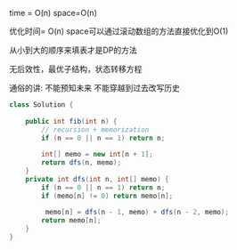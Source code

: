 
time = O(n) space=O(n)




优化时间= O(n)  space可以通过滚动数组的方法直接优化到O(1)


从小到大的顺序来填表才是DP的方法

无后效性，最优子结构，状态转移方程


通俗的讲: 
不能预知未来
不能穿越到过去改写历史
```java
class Solution {
  
    public int fib(int n) {
        // recursion + memorization
        if (n == 0 || n == 1) return n;
        
        int[] memo = new int[n + 1];
        return dfs(n, memo);
    }
    private int dfs(int n, int[] memo) {
        if (n == 0 || n == 1) return n;
        if (memo[n] != 0) return memo[n];
         
         memo[n] = dfs(n - 1, memo) + dfs(n - 2, memo);
        return memo[n];
    }
}
```